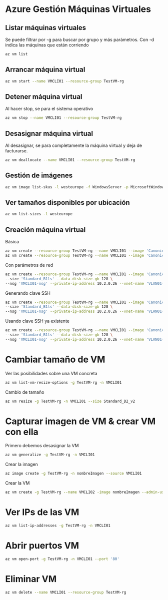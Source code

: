 # Azure Gestión Máquinas Virtuales

## Listar máquinas virtuales

Se puede filtrar por -g para buscar por grupo y más parámetros. Con -d indica las máquinas que están corriendo

```bash
az vm list
```

## Arrancar máquina virtual

```bash
az vm start --name VMCLI01 --resource-group TestVM-rg
```

## Detener máquina virtual

Al hacer stop, se para el sistema operativo

```bash
az vm stop --name VMCLI01 --resource-group TestVM-rg
```

## Desasignar máquina virtual

Al desasignar, se para completamente la máquina virtual y deja de facturarse.

```bash
az vm deallocate --name VMCLI01 --resource-group TestVM-rg
```

## Gestión de imágenes

```bash
az vm image list-skus -l westeurope -f WindowsServer -p MicrosoftWindowsServer
```

## Ver tamaños disponibles por ubicación

```bash
az vm list-sizes -l westeurope
```

## Creación máquina virtual

Básica

```bash
az vm create --resource-group TestVM-rg --name VMCLI01 --image 'Canonical:UbuntuServer:18.04-LTS:latest' --admin-username admin --admin-password 'P@ssword1234'
az vm create --resource-group TestVM-rg --name VMCLI01 --image 'Canonical:UbuntuServer:18.04-LTS:latest' --admin-username admin --admin-password 'P@ssword1234' --size 'Standard_B1ls' --data-disk-size-gb 128
```

Con parámetros de red

```bash
az vm create --resource-group TestVM-rg --name VMCLI01 --image 'Canonical:UbuntuServer:18.04-LTS:latest' --admin-username admin --admin-password 'P@ssword1234' \
--size 'Standard_B1ls' --data-disk-size-gb 128 \
--nsg 'VMCLI01-nsg' --private-ip-address 10.2.0.26 --vnet-name 'VLAN01-vnet' --vnet-address-prefix 10.2.0.0/16 --subnet 'subnet-VLAN01' --subnet-address-prefix 10.2.0.0/16
```

Generando clave SSH

```bash
az vm create --resource-group TestVM-rg --name VMCLI01 --image 'Canonical:UbuntuServer:18.04-LTS:latest' --admin-username admin --generate-ssh-keys \
--size 'Standard_B1ls' --data-disk-size-gb 128 \
--nsg 'VMCLI01-nsg' --private-ip-address 10.2.0.26 --vnet-name 'VLAN01-vnet' --vnet-address-prefix 10.2.0.0/16 --subnet 'subnet-VLAN01' --subnet-address-prefix 10.2.0.0/16 --open-port '80'
```

Usando clave SSH ya existente

```bash
az vm create --resource-group TestVM-rg --name VMCLI01 --image 'Canonical:UbuntuServer:18.04-LTS:latest' --admin-username admin --ssh-key-values 'C:\MiDirectorio\.ssh\id_rsa.pub' \
--size 'Standard_B1ls' --data-disk-size-gb 128 \
--nsg 'VMCLI01-nsg' --private-ip-address 10.2.0.26 --vnet-name 'VLAN01-vnet' --vnet-address-prefix 10.2.0.0/16 --subnet 'subnet-VLAN01' --subnet-address-prefix 10.2.0.0/16
```

# Cambiar tamaño de VM

Ver las posibilidades sobre una VM concreta

```bash
az vm list-vm-resize-options -g TestVM-rg -n VMCLI01
```

Cambio de tamaño

```bash
az vm resize -g TestVM-rg -n VMCLI01 --size Standard_D2_v2
```

# Capturar imagen de VM & crear VM con ella

Primero debemos desasignar la VM

```bash
az vm generalize -g TestVM-rg -n VMCLI01
```

Crear la imagen

```bash
az image create -g TestVM-rg -n nombreImagen --source VMCLI01
```

Crear la VM

```bash
az vm create -g TestVM-rg --name VMCLI02 -image nombreImagen --admin-username admin --admin-password 'P@ssword1234'
```

# Ver IPs de las VM

```bash
az vm list-ip-addresses -g TestVM-rg -n VMCLI01
```

# Abrir puertos VM

```bash
az vm open-port -g TestVM-rg -n VMCLI01 --port '80'
```

# Eliminar VM

```bash
az vm delete --name VMCLI01 --resource-group TestVM-rg
```
